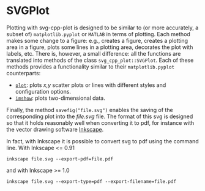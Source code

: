 # SVGPlot

Plotting with svg-cpp-plot is designed to be similar to (or more accurately, a subset of) `matplotlib.pyplot` or `MATLAB` in terms of plotting. Each method makes some change to a figure: e.g., creates a figure, creates a plotting area in a figure, plots some lines in a plotting area, decorates the plot with labels, etc. There is, however, a small difference: all the functions are translated into methods of the class `svg_cpp_plot::SVGPlot`. Each of these methods provides a functionality similar to their `matplotlib.pyplot` counterparts:

- [`plot`](./svgplot/plot.md): plots *x,y* scatter plots or lines with different styles and configuration options. 
- [`imshow`](./svgplot/imshow.md): plots two-dimensional data.

Finally, the method `savefig("file.svg")` enables the saving of the corresponding plot into the *file.svg* file. The format of this svg is designed so that it holds reasonably well when converting it to pdf, for instance with the vector drawing software [Inkscape](https://inkscape.org/). 

In fact, with Inkscape it is possible to convert svg to pdf using the command line. With Inkscape <= 0.91

```
inkscape file.svg --export-pdf=file.pdf
```

and with Inkscape >= 1.0

```
inkscape file.svg --export-type=pdf --export-filename=file.pdf
```

